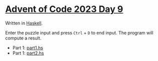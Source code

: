 # [Advent of Code 2023 Day 9](https://adventofcode.com/2023/day/9)

Written in [Haskell](https://en.wikipedia.org/wiki/Haskell).

Enter the puzzle input and press `Ctrl` + `D` to end input. The program will compute a result.

  * Part 1: [part1.hs](part1.hs)
  * Part 1: [part2.hs](part2.hs)
